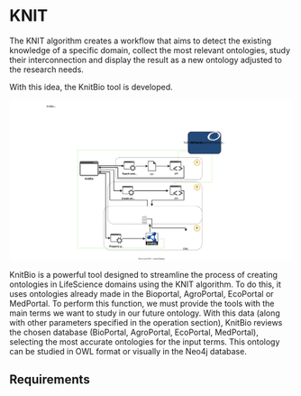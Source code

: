 # KNIT

The KNIT algorithm creates a workflow that aims to detect the existing knowledge of a specific domain, collect the most relevant ontologies, study their interconnection and display the result as a new ontology adjusted to the research needs.

With this idea, the KnitBio tool is developed.

![KNITBIO](docs/source/knitBio.svg)

KnitBio is a powerful tool designed to streamline the process of creating ontologies in LifeScience domains using the KNIT algorithm. To do this, it uses ontologies already made in the Bioportal, AgroPortal, EcoPortal or MedPortal.
To perform this function, we must provide the tools with the main terms we want to study in our future ontology. With this data (along with other parameters specified in the operation section), KnitBio reviews the chosen database (BioPortal, AgroPortal, EcoPortal, MedPortal), selecting the most accurate ontologies for the input terms.
This ontology can be studied in OWL format or visually in the Neo4j database.

## Requirements
